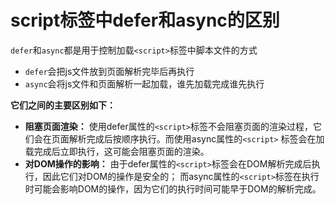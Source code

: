 # script标签中defer和async的区别

`defer`和`async`都是用于控制加载`<script>`标签中脚本文件的方式
- `defer`会把js文件放到页面解析完毕后再执行
- `async`会将js文件和页面解析一起加载，谁先加载完成谁先执行


**它们之间的主要区别如下：**
 - **阻塞页面渲染：** 使用defer属性的`<script>`标签不会阻塞页面的渲染过程，它们会在页面解析完成后按顺序执行。而使用async属性的`<script>`
 标签会在加载完成后立即执行，这可能会阻塞页面的渲染。
 - **对DOM操作的影响：** 由于defer属性的`<script>`标签会在DOM解析完成后执行，因此它们对DOM的操作是安全的；
 而async属性的`<script>`标签在执行时可能会影响DOM的操作，因为它们的执行时间可能早于DOM的解析完成。